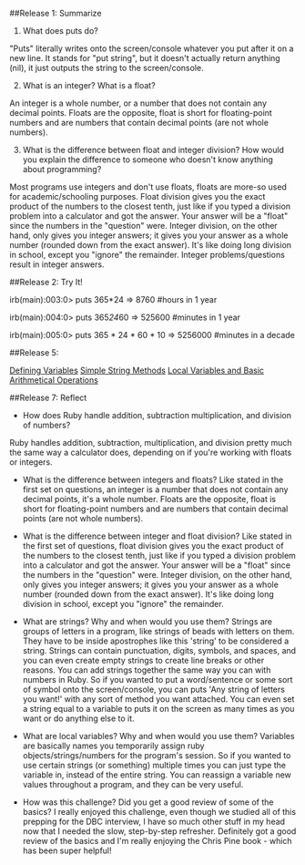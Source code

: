 ##Release 1: Summarize

1) What does puts do?

"Puts" literally writes onto the screen/console whatever you put after it on a new line. It stands for "put string", but it doesn't actually return anything (nil), it just outputs the string to the screen/console. 

2) What is an integer? What is a float?

An integer is a whole number, or a number that does not contain any decimal points. Floats are the opposite, float is short for floating-point numbers and are numbers that contain decimal points (are not whole numbers). 

3) What is the difference between float and integer division? How would you explain the difference to someone who doesn't know anything about programming?

Most programs use integers and don't use floats, floats are more-so used for academic/schooling purposes. Float division gives you the exact product of the numbers to the closest tenth, just like if you typed a division problem into a calculator and got the answer. Your answer will be a "float" since the numbers in the "question" were. Integer division, on the other hand, only gives you integer answers; it gives you your answer as a whole number (rounded down from the exact answer). It's like doing long division in school, except you "ignore" the remainder. Integer problems/questions result in integer answers.

##Release 2: Try It!

irb(main):003:0> puts 365*24 
=> 8760 					#hours in 1 year

irb(main):004:0> puts 365*24*60 
=> 525600					#minutes in 1 year

irb(main):005:0> puts 365 * 24 * 60 * 10 
=> 5256000					#minutes in a decade

##Release 5: 

[Defining Variables](https://github.com/lmarkzon/phase-0/blob/master/week-4/defining.variables.rb)
[Simple String Methods](https://github.com/lmarkzon/phase-0/blob/master/week-4/simple-string.rb)
[Local Variables and Basic Arithmetical Operations](https://github.com/lmarkzon/phase-0/blob/master/week-4/basic-math.rb)

##Release 7: Reflect

- How does Ruby handle addition, subtraction multiplication, and division of numbers?

Ruby handles addition, subtraction, multiplication, and division pretty much the same way a calculator does, depending on if you're working with floats or integers.

- What is the difference between integers and floats?
Like stated in the first set on questions, an integer is a number that does not contain any decimal points, it's a whole number. Floats are the opposite, float is short for floating-point numbers and are numbers that contain decimal points (are not whole numbers).

- What is the difference between integer and float division?
Like stated in the first set of questions, float division gives you the exact product of the numbers to the closest tenth, just like if you typed a division problem into a calculator and got the answer. Your answer will be a "float" since the numbers in the "question" were. Integer division, on the other hand, only gives you integer answers; it gives you your answer as a whole number (rounded down from the exact answer). It's like doing long division in school, except you "ignore" the remainder.

- What are strings? Why and when would you use them?
Strings are groups of letters in a program, like strings of beads with letters on them. They have to be inside apostrophes like this 'string' to be considered a string. Strings can contain punctuation, digits, symbols, and  spaces, and you can even create empty strings to create line breaks or other reasons. You can add strings together the same way you can with numbers in Ruby. So if you wanted to put a word/sentence or some sort of symbol onto the screen/console, you can puts 'Any string of letters you want!' with any sort of method you want attached. You can even set a string equal to a variable to puts it on the screen as many times as you want or do anything else to it.

- What are local variables? Why and when would you use them?
Variables are basically names you temporarily assign ruby objects/strings/numbers for the program's session. So if you wanted to use certain strings (or something) multiple times you can just type the variable in, instead of the entire string. You can reassign a variable new values throughout a program, and they can be very useful.

- How was this challenge? Did you get a good review of some of the basics?
I really enjoyed this challenge, even though we studied all of this prepping for the DBC interview, I have so much other stuff in my head now that I needed the slow, step-by-step refresher. Definitely got a good review of the basics and I'm really enjoying the Chris Pine book - which has been super helpful!
